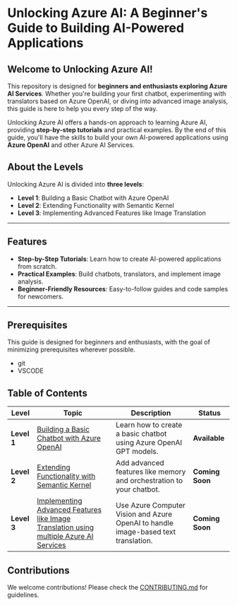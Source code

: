 # Unlocking Azure AI: A Beginner's Guide to Building AI-Powered Applications

## Welcome to Unlocking Azure AI!

This repository is designed for **beginners and enthusiasts exploring Azure AI Services**. Whether you're building your first chatbot, experimenting with translators based on Azure OpenAI, or diving into advanced image analysis, this guide is here to help you every step of the way.

Unlocking Azure AI offers a hands-on approach to learning Azure AI, providing **step-by-step tutorials** and practical examples. By the end of this guide, you'll have the skills to build your own AI-powered applications using **Azure OpenAI** and other Azure AI Services.

## About the Levels

Unlocking Azure AI is divided into **three levels**:

- **Level 1**: Building a Basic Chatbot with Azure OpenAI
- **Level 2**: Extending Functionality with Semantic Kernel
- **Level 3**: Implementing Advanced Features like Image Translation

---
## Features
- **Step-by-Step Tutorials**: Learn how to create AI-powered applications from scratch.
- **Practical Examples**: Build chatbots, translators, and implement image analysis.
- **Beginner-Friendly Resources**: Easy-to-follow guides and code samples for newcomers.

---

## Prerequisites

This guide is designed for beginners and enthusiasts, with the goal of minimizing prerequisites wherever possible.

- git
- VSCODE

## Table of Contents

| **Level**   | **Topic**                                                       | **Description**                                                | **Status**          |
|-------------|-----------------------------------------------------------------|---------------------------------------------------------------|---------------------|
| **Level 1** | [Building a Basic Chatbot with Azure OpenAI](docs/01/building-a-basic-chatbot-with-azure-openai-python.md) | Learn how to create a basic chatbot using Azure OpenAI GPT models. | **Available**       |
| **Level 2** | [Extending Functionality with Semantic Kernel](docs/02/extending-chatbot-functionality-with-semantic-kernel.md) | Add advanced features like memory and orchestration to your chatbot. | **Coming Soon**     |
| **Level 3** | [Implementing Advanced Features like Image Translation using multiple Azure AI Services](docs/03/implementing-advanced-features-like-image-translation.md) | Use Azure Computer Vision and Azure OpenAI to handle image-based text translation. | **Coming Soon**     |
## Contributions
We welcome contributions! Please check the [CONTRIBUTING.md](CONTRIBUTING.md) for guidelines.
